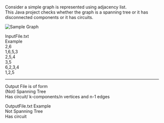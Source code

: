 Consider a simple graph is represented using adjacency list.  
This Java project checks whether the graph is a spanning tree or it has disconnected 
components or it has circuits.

![Sample Graph](https://raw.github.com/joelmoniz/Graphs/master/Graphs-Identification%20of%20spanning%20trees,%20no.%20of%20components%20and%20presence%20of%20circuits/Sample_Graph.png)
	 
InputFile.txt  
Example  
2,6  
1,6,5,3  
2,5,4  
3,5  
6,2,3,4  
1,2,5  
  
------------------------  
Output File is of form  
(Not) Spanning Tree  
Has circuit/ k-components/n vertices and n-1 edges  
  
OutputFile.txt Example  
Not Spanning Tree  
Has circuit  
